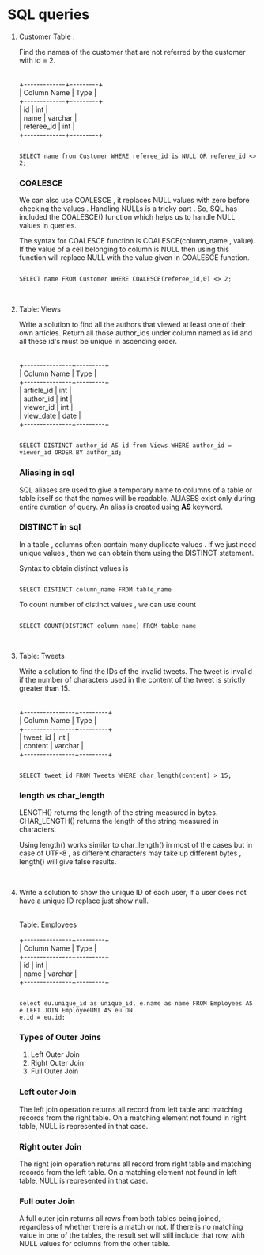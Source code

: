 
# SQL queries

<ol>
<li>
Customer Table : <br>

Find the names of the customer that are not referred by the customer with id = 2. <br><br>

+-------------+---------+<br>
| Column Name | Type    |<br>
+-------------+---------+<br>
| id          | int     |<br>
| name        | varchar |<br>
| referee_id  | int     |<br>
+-------------+---------+<br>

```

SELECT name from Customer WHERE referee_id is NULL OR referee_id <> 2;

```

### COALESCE

We can also use COALESCE , it replaces NULL values with zero before checking the values . Handling NULLs is a tricky part . So, SQL has included the COALESCE() function which helps us to handle NULL values in queries. 

The syntax for COALESCE function is COALESCE(column_name , value). If the value of a cell belonging to column is NULL then using this function will replace NULL with the value given in COALESCE function. 

```

SELECT name FROM Customer WHERE COALESCE(referee_id,0) <> 2;

```
</li>
<br>
<li>

Table: Views<br>

Write a solution to find all the authors that viewed at least one of their own articles. Return all those author_ids under column named as id and all these id's must be unique in ascending order. <br><br>

+---------------+---------+<br>
| Column Name   | Type    |<br>
+---------------+---------+<br>
| article_id    | int     |<br>
| author_id     | int     |<br>
| viewer_id     | int     |<br>
| view_date     | date    |<br>
+---------------+---------+<br>

```

SELECT DISTINCT author_id AS id from Views WHERE author_id = viewer_id ORDER BY author_id;

```

### Aliasing in sql

SQL aliases are used to give a temporary name to columns of a table or table itself so that the names will be readable. ALIASES exist only during entire duration of query. An alias is created using <strong>AS</strong> keyword.

### DISTINCT in sql

In a table , columns often contain many duplicate values . If we just need unique values , then we can obtain them using the DISTINCT statement. 

Syntax to obtain distinct values is

```

SELECT DISTINCT column_name FROM table_name

```

To count number of distinct values , we can use count

```

SELECT COUNT(DISTINCT column_name) FROM table_name

```

</li>

<br>

<li>

Table: Tweets <br>

Write a solution to find the IDs of the invalid tweets. The tweet is invalid if the number of characters used in the content of the tweet is strictly greater than 15. <br><br>

+----------------+---------+<br>
| Column Name    | Type    |<br>
+----------------+---------+<br>
| tweet_id       | int     |<br>
| content        | varchar |<br>
+----------------+---------+<br>

```

SELECT tweet_id FROM Tweets WHERE char_length(content) > 15;

```

### length vs char_length 
LENGTH() returns the length of the string measured in bytes. <br>
CHAR_LENGTH() returns the length of the string measured in characters. <br>

Using length() works similar to char_length() in most of the cases but in case of UTF-8 , as different characters may take up different bytes , length() will give false results.

</li> <br>

<li>

Write a solution to show the unique ID of each user, If a user does not have a unique ID replace just show null. <br><br>

Table: Employees <br>

+---------------+---------+<br>
| Column Name   | Type    |<br>
+---------------+---------+<br>
| id            | int     |<br>
| name          | varchar |<br>
+---------------+---------+<br>

```

select eu.unique_id as unique_id, e.name as name FROM Employees AS e LEFT JOIN EmployeeUNI AS eu ON
e.id = eu.id;

```

### Types of Outer Joins
<ol>
    <li>Left Outer Join</li>
    <li>Right Outer Join</li>
    <li>Full Outer Join</li>
</ol>

### Left outer Join

The left join operation returns all record from left table and matching records from the right table. On a matching element not found in right table, NULL is represented in that case.

### Right outer Join

The right join operation returns all record from right table and matching records from the left table. On a matching element not found in left table, NULL is represented in that case.

### Full outer Join

A full outer join returns all rows from both tables being joined, regardless of whether there is a match or not. If there is no matching value in one of the tables, the result set will still include that row, with NULL values for columns from the other table.


</li>
</ol>